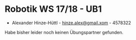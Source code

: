 # Robotik WS 17/18 - UB1
* Alexander Hinze-Hüttl - hinze.alex@gmail.xom - 4578322


Habe bisher leider noch keinen Übungspartner gefunden.

# 
